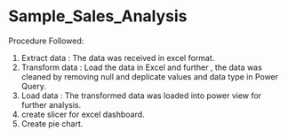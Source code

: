 # Sample_Sales_Analysis
Procedure Followed:
1) Extract data : The data was received in excel format.
2) Transform data : Load the data in Excel and further , the data was cleaned by removing null and deplicate values and data type in Power Query.
3) Load data : The transformed data was loaded into power view for further analysis.
4) create slicer for excel dashboard.
5) Create pie chart.
